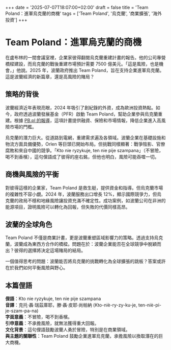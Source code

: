 +++
date = '2025-07-07T18:07:00+02:00'
draft = false
title = 'Team Poland：進軍烏克蘭的商機'
tags = ['Team Poland', '烏克蘭', '商業擴張', '海外投資']
+++

# Team Poland：進軍烏克蘭的商機

在盧布林的一間會議室裡，企業家彼得翻閱烏克蘭重建計畫的報告。他的公司專營橋樑建設，而烏克蘭的戰後重建市場預計需要 7500 億美元。「這是風險，也是機會，」他說。2025 年，波蘭政府推出 Team Poland，旨在支持企業進軍烏克蘭。這是波蘭經濟的新篇章，還是高風險的賭局？

## 策略的背後

波蘭經濟近年表現亮眼，2024 年吸引了創紀錄的外資，成為歐洲投資熱點。如今，政府透過波蘭發展基金（PFR）啟動 Team Poland，幫助企業參與烏克蘭重建。根據 [PB.pl 的報導](https://www.google.com/url?sa=E&q=https://www.pb.pl/team-poland-wesprze-polskie-biznesy-w-ukrainie-1244718)，這項計畫提供融資、保險和市場情報，降低企業進入高風險市場的門檻。

烏克蘭的潛力巨大。從道路到電網，重建需求遍及各領域。波蘭企業在基礎設施和物流方面具備優勢，Orlen 等巨頭已開始布局。但挑戰同樣顯著：戰爭陰影、官僚腐敗和來自中國的競爭。「Kto nie ryzykuje, ten nie pije szampana」（不冒險，喝不到香檳），這句俚語成了彼得的座右銘，但他也明白，風險可能吞噬一切。

## 商機與風險的平衡

對彼得這樣的企業家，Team Poland 是救生艇，提供資金和指導。但烏克蘭市場的複雜性不容小覷。2024 年，波蘭服務出口增長 12%，顯示國際競爭力，但烏克蘭的政局不穩和地緣風險讓投資充滿不確定性。成功案例，如波蘭公司在非洲的能源項目，證明風險可以轉化為回報，但失敗的代價同樣高昂。

## 波蘭的全球角色

Team Poland 不僅是商業計畫，更是波蘭重塑區域影響力的策略。透過支持烏克蘭，波蘭成為東西方合作的橋樑。問題在於：波蘭企業能否在全球競爭中脫穎而出？彼得的選擇將決定這場賭局的結局。

一個值得思考的問題：波蘭能否將烏克蘭的挑戰轉化為全球擴張的跳板？答案或許在於我們如何平衡風險與野心。

## 本篇俚語

**俚語**：Kto nie ryzykuje, ten nie pije szampana  
**音譯**：克托·聶·瑞茲庫耶，滕·聶·皮耶·尚帕納 (Kto-niè-ry-zy-ku-je, ten-niè-pi-je-szam-pa-na)  
**字面意義**：不冒險，喝不到香檳。  
**引申意義**：不承擔風險，就無法獲得重大回報。  
**文化背景**：這句俚語鼓勵波蘭人勇於冒險，特別是在商業領域。  
**與主題的關聯性**：Team Poland 鼓勵企業進軍烏克蘭，承擔風險以換取潛在的巨大商機。